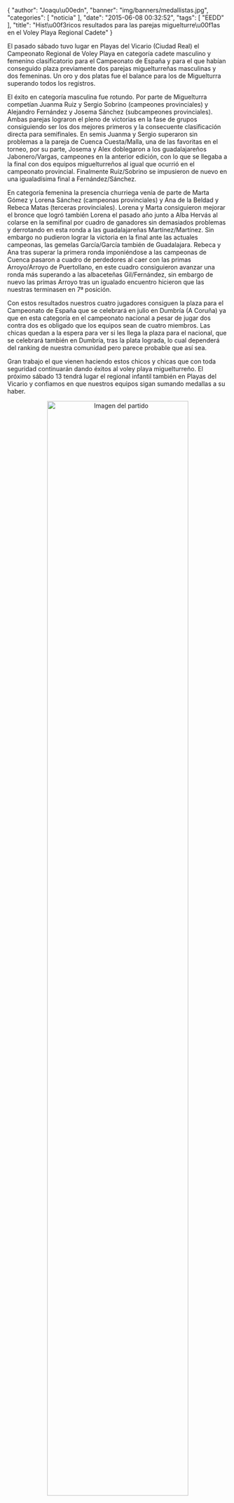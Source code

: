 {
  "author": "Joaqu\u00edn", 
  "banner": "img/banners/medallistas.jpg", 
  "categories": [
    "noticia"
  ], 
  "date": "2015-06-08 00:32:52", 
  "tags": [
    "EEDD"
  ], 
  "title": "Hist\u00f3ricos resultados para las parejas miguelturre\u00f1as en el Voley Playa Regional Cadete"
}

El pasado sábado tuvo lugar en Playas del Vicario (Ciudad Real) el Campeonato Regional de Voley Playa en categoría cadete masculino y femenino clasificatorio para el Campeonato de España y para el que habían conseguido plaza previamente dos parejas miguelturreñas masculinas y dos femeninas. Un oro y dos platas fue el balance para los de Miguelturra superando todos los registros.

El éxito en categoría masculina fue rotundo. Por parte de Miguelturra competían Juanma Ruiz y Sergio Sobrino (campeones provinciales) y Alejandro Fernández y Josema Sánchez (subcampeones provinciales). Ambas parejas lograron el pleno de victorias en la fase de grupos consiguiendo ser los dos mejores primeros y la consecuente clasificación directa para semifinales. En semis Juanma y Sergio superaron sin problemas a la pareja de Cuenca Cuesta/Malla, una de las favoritas en el torneo, por su parte, Josema y Alex doblegaron a los guadalajareños Jabonero/Vargas, campeones en la anterior edición, con lo que se llegaba a la final con dos equipos miguelturreños al igual que ocurrió en el campeonato provincial. Finalmente Ruiz/Sobrino se impusieron de nuevo en una igualadísima final a Fernández/Sánchez. 

En categoría femenina la presencia churriega venía de parte de Marta Gómez y Lorena Sánchez (campeonas provinciales) y Ana de la Beldad y Rebeca Matas (terceras provinciales). Lorena y Marta consiguieron mejorar el bronce que logró también Lorena el pasado año junto a Alba Hervás al colarse en la semifinal por cuadro de ganadores sin demasiados problemas y derrotando en esta ronda a las guadalajareñas Martínez/Martínez. Sin embargo no pudieron lograr la victoria en la final ante las actuales campeonas, las gemelas García/García también de Guadalajara. Rebeca y Ana tras superar la primera ronda imponiéndose a las campeonas de Cuenca pasaron a cuadro de perdedores al caer con las primas Arroyo/Arroyo de Puertollano, en este cuadro consiguieron avanzar una ronda más superando a las albaceteñas Gil/Fernández, sin embargo de nuevo las primas Arroyo tras un igualado encuentro hicieron que las nuestras terminasen en 7ª posición.

Con estos resultados nuestros cuatro jugadores consiguen la plaza para el Campeonato de España que se celebrará en julio en Dumbría (A Coruña) ya que en esta categoría en el campeonato nacional a pesar de jugar dos contra dos es obligado que los equipos sean de cuatro miembros. Las chicas quedan a la espera para ver si les llega la plaza para el nacional, que se celebrará también en Dumbría, tras la plata lograda, lo cual dependerá del ranking de nuestra comunidad pero parece probable que así sea.

Gran trabajo el que vienen haciendo estos chicos y chicas que con toda seguridad continuarán dando éxitos al voley playa miguelturreño. El próximo sábado 13 tendrá lugar el regional infantil también en Playas del Vicario y confiamos en que nuestros equipos sigan sumando medallas a su haber.

<center>
<a target="_new" href="http://www.advmiguelturra.org/img/banners/medallistas.jpg"> 
<img alt="Imagen del partido" width="80%" align="center" src="http://www.advmiguelturra.org/img/banners/medallistas.jpg"/> </a> </center>




